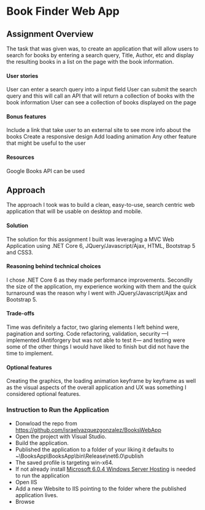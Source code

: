 # Book Finder Web App
## Assignment Overview
The task that was given was, to create an application that will allow users to search for books by entering a search query, Title, Author, etc and display the resulting books in a list on the page with the book information.

#### User stories
User can enter a search query into a input field
User can submit the search query and this will call an API that will return a collection of books with the book information
User can see a collection of books displayed on the page

#### Bonus features
Include a link that take user to an external site to see more info about the books
Create a responsive design 
Add loading animation
Any other feature that might be useful to the user

#### Resources
Google Books API can be used


## Approach 
The approach I took was to build a clean, easy-to-use, search centric web application that will be usable on desktop and mobile.

#### Solution
The solution for this assignment I built was leveraging a MVC Web Application using .NET Core 6, JQuery/Javascript/Ajax, HTML, Bootstrap 5 and CSS3.

#### Reasoning behind technical choices
I chose .NET Core 6 as they made performance improvements. Secondlly the size of the application, my experience working with them and the quick turnaround was the reason why I went with JQuery/Javascript/Ajax and Bootstrap 5.

#### Trade-offs
Time was definitely a factor, two glaring elements I left behind were, pagination and sorting. Code refactoring, validation, security —I implemented IAntiforgery but was not able to test it— and testing were some of the other things I would have liked to finish but did not have the time to implement. 

#### Optional features
Creating the graphics, the loading animation keyframe by keyframe as well as the visual aspects of the overall application and UX was something I considered optional features.


### Instruction to Run the Application

- Donwload the repo from https://github.com/israelvazquezgonzalez/BooksWebApp 
- Open the project with Visual Studio.
- Build the application.
- Published the application to a folder of your liking it defaults to ~\BooksApp\BooksApp\bin\Release\net6.0\publish
- The saved profile is targeting win-x64.
- If not already install [Microsoft 6.0.4 Windows Server Hosting](https://dotnet.microsoft.com/en-us/download/dotnet/thank-you/runtime-aspnetcore-6.0.4-windows-hosting-bundle-installer) is needed to run the application
- Open IIS 
- Add a new Website to IIS pointing to the folder where the published application lives.
- Browse

  

